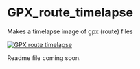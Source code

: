 # GPX_route_timelapse
Makes a timelapse image of gpx (route) files

[![GPX route timelapse](https://img.youtube.com/vi/uFagBApJx_A/0.jpg)](https://www.youtube.com/watch?v=uFagBApJx_A)

Readme file coming soon.
